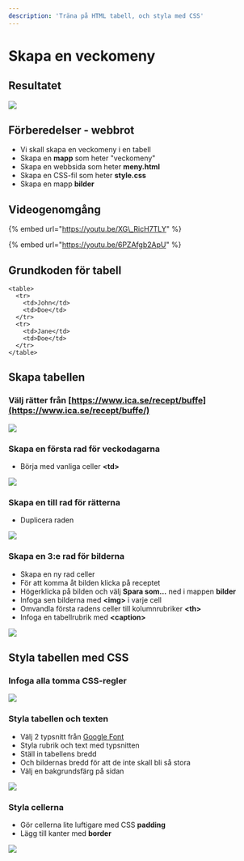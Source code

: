 ```yaml
---
description: 'Träna på HTML tabell, och styla med CSS'
---
```


# Skapa en veckomeny

## Resultatet

![](.gitbook/assets/image%20%2831%29.png)

## Förberedelser - webbrot

* Vi skall skapa en veckomeny i en tabell
* Skapa en **mapp** som heter "veckomeny"
* Skapa en webbsida som heter **meny.html**
* Skapa en CSS-fil som heter **style.css**
* Skapa en mapp **bilder**

## Videogenomgång

{% embed url="https://youtu.be/XG\_RicH7TLY" %}

{% embed url="https://youtu.be/6PZAfgb2ApU" %}

## Grundkoden för tabell

```markup
<table>
  <tr>
    <td>John</td>
    <td>Doe</td>
  </tr>
  <tr>
    <td>Jane</td>
    <td>Doe</td>
  </tr>
</table>
```

## Skapa tabellen

### Välj rätter från [https://www.ica.se/recept/buffe](https://www.ica.se/recept/buffe/)

![](.gitbook/assets/image%20%2832%29.png)

### Skapa en första rad för veckodagarna

* Börja med vanliga celler **&lt;td&gt;**

![](.gitbook/assets/image%20%2837%29.png)

### Skapa en till rad för rätterna

* Duplicera raden

![](.gitbook/assets/image%20%2829%29.png)

### Skapa en 3:e rad för bilderna

* Skapa en ny rad celler
* För att komma åt bilden klicka på receptet 
* Högerklicka på bilden och välj **Spara som...** ned i mappen **bilder**
* Infoga sen bilderna med **&lt;img&gt;** i varje cell
* Omvandla första radens celler till kolumnrubriker **&lt;th&gt;**
* Infoga en tabellrubrik med **&lt;caption&gt;**

![](.gitbook/assets/image%20%2838%29.png)

## Styla tabellen med CSS

### Infoga alla tomma CSS-regler

![](.gitbook/assets/image%20%2833%29.png)

### Styla tabellen och texten

* Välj 2 typsnitt från [Google Font](https://fonts.google.com/)
* Styla rubrik och text med typsnitten
* Ställ in tabellens bredd
* Och bildernas bredd för att de inte skall bli så stora
* Välj en bakgrundsfärg på sidan

![](.gitbook/assets/image%20%2836%29.png)

### Styla cellerna

* Gör cellerna lite luftigare med CSS **padding**
* Lägg till kanter med **border**

![](.gitbook/assets/image%20%2834%29.png)

